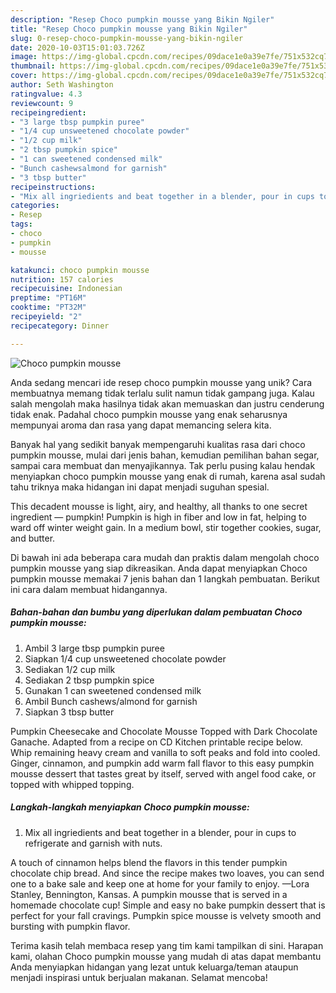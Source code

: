 ```yaml
---
description: "Resep Choco pumpkin mousse yang Bikin Ngiler"
title: "Resep Choco pumpkin mousse yang Bikin Ngiler"
slug: 0-resep-choco-pumpkin-mousse-yang-bikin-ngiler
date: 2020-10-03T15:01:03.726Z
image: https://img-global.cpcdn.com/recipes/09dace1e0a39e7fe/751x532cq70/choco-pumpkin-mousse-recipe-main-photo.jpg
thumbnail: https://img-global.cpcdn.com/recipes/09dace1e0a39e7fe/751x532cq70/choco-pumpkin-mousse-recipe-main-photo.jpg
cover: https://img-global.cpcdn.com/recipes/09dace1e0a39e7fe/751x532cq70/choco-pumpkin-mousse-recipe-main-photo.jpg
author: Seth Washington
ratingvalue: 4.3
reviewcount: 9
recipeingredient:
- "3 large tbsp pumpkin puree"
- "1/4 cup unsweetened chocolate powder"
- "1/2 cup milk"
- "2 tbsp pumpkin spice"
- "1 can sweetened condensed milk"
- "Bunch cashewsalmond for garnish"
- "3 tbsp butter"
recipeinstructions:
- "Mix all ingriedients and beat together in a blender, pour in cups to refrigerate and garnish with nuts."
categories:
- Resep
tags:
- choco
- pumpkin
- mousse

katakunci: choco pumpkin mousse 
nutrition: 157 calories
recipecuisine: Indonesian
preptime: "PT16M"
cooktime: "PT32M"
recipeyield: "2"
recipecategory: Dinner

---
```



![Choco pumpkin mousse](https://img-global.cpcdn.com/recipes/09dace1e0a39e7fe/751x532cq70/choco-pumpkin-mousse-recipe-main-photo.jpg)

Anda sedang mencari ide resep choco pumpkin mousse yang unik? Cara membuatnya memang tidak terlalu sulit namun tidak gampang juga. Kalau salah mengolah maka hasilnya tidak akan memuaskan dan justru cenderung tidak enak. Padahal choco pumpkin mousse yang enak seharusnya mempunyai aroma dan rasa yang dapat memancing selera kita.

Banyak hal yang sedikit banyak mempengaruhi kualitas rasa dari choco pumpkin mousse, mulai dari jenis bahan, kemudian pemilihan bahan segar, sampai cara membuat dan menyajikannya. Tak perlu pusing kalau hendak menyiapkan choco pumpkin mousse yang enak di rumah, karena asal sudah tahu triknya maka hidangan ini dapat menjadi suguhan spesial.

This decadent mousse is light, airy, and healthy, all thanks to one secret ingredient — pumpkin! Pumpkin is high in fiber and low in fat, helping to ward off winter weight gain. In a medium bowl, stir together cookies, sugar, and butter.


Di bawah ini ada beberapa cara mudah dan praktis dalam mengolah choco pumpkin mousse yang siap dikreasikan. Anda dapat menyiapkan Choco pumpkin mousse memakai 7 jenis bahan dan 1 langkah pembuatan. Berikut ini cara dalam membuat hidangannya.

<!--inarticleads1-->

##### Bahan-bahan dan bumbu yang diperlukan dalam pembuatan Choco pumpkin mousse:

1. Ambil 3 large tbsp pumpkin puree
1. Siapkan 1/4 cup unsweetened chocolate powder
1. Sediakan 1/2 cup milk
1. Sediakan 2 tbsp pumpkin spice
1. Gunakan 1 can sweetened condensed milk
1. Ambil Bunch cashews/almond for garnish
1. Siapkan 3 tbsp butter


Pumpkin Cheesecake and Chocolate Mousse Topped with Dark Chocolate Ganache. Adapted from a recipe on CD Kitchen printable recipe below. Whip remaining heavy cream and vanilla to soft peaks and fold into cooled. Ginger, cinnamon, and pumpkin add warm fall flavor to this easy pumpkin mousse dessert that tastes great by itself, served with angel food cake, or topped with whipped topping. 

<!--inarticleads2-->

##### Langkah-langkah menyiapkan Choco pumpkin mousse:

1. Mix all ingriedients and beat together in a blender, pour in cups to refrigerate and garnish with nuts.


A touch of cinnamon helps blend the flavors in this tender pumpkin chocolate chip bread. And since the recipe makes two loaves, you can send one to a bake sale and keep one at home for your family to enjoy. —Lora Stanley, Bennington, Kansas. A pumpkin mousse that is served in a homemade chocolate cup! Simple and easy no bake pumpkin dessert that is perfect for your fall cravings. Pumpkin spice mousse is velvety smooth and bursting with pumpkin flavor. 

Terima kasih telah membaca resep yang tim kami tampilkan di sini. Harapan kami, olahan Choco pumpkin mousse yang mudah di atas dapat membantu Anda menyiapkan hidangan yang lezat untuk keluarga/teman ataupun menjadi inspirasi untuk berjualan makanan. Selamat mencoba!
